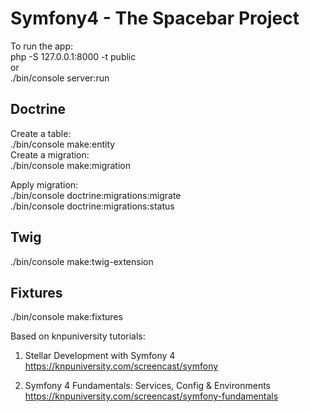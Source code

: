 # Symfony4 - The Spacebar Project

To run the app: <br/>
php -S 127.0.0.1:8000 -t public 
<br/>or <br/>
./bin/console server:run

## Doctrine
Create a table: <br/>
./bin/console make:entity <br/>
Create a migration: <br/>
./bin/console make:migration

Apply migration: <br/>
./bin/console doctrine:migrations:migrate <br/>
./bin/console doctrine:migrations:status

## Twig
./bin/console make:twig-extension

## Fixtures
./bin/console make:fixtures

Based on knpuniversity tutorials:
1. Stellar Development with Symfony 4
https://knpuniversity.com/screencast/symfony

2. Symfony 4 Fundamentals: Services, Config & Environments
https://knpuniversity.com/screencast/symfony-fundamentals
